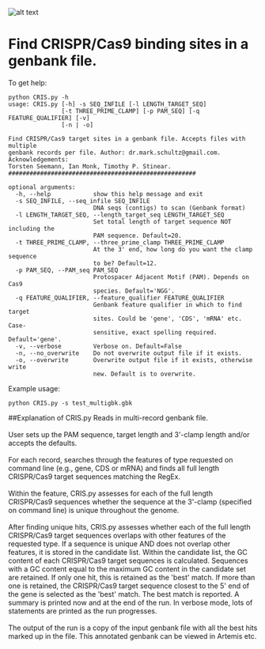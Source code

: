 ![alt text][logo]

[logo]: http://i1.wp.com/www.artofthecell.com/wp-content/uploads/2014/06/Art-of-the-Cell-CRISPR-Cas9-in-Complex-with-Guide-RNA-and-target-DNA.jpg "CRISPR/Cas9"


# Find CRISPR/Cas9 binding sites in a genbank file. 
To get help:
```
python CRIS.py -h
usage: CRIS.py [-h] -s SEQ_INFILE [-l LENGTH_TARGET_SEQ]
               [-t THREE_PRIME_CLAMP] [-p PAM_SEQ] [-q FEATURE_QUALIFIER] [-v]
               [-n | -o]

Find CRISPR/Cas9 target sites in a genbank file. Accepts files with multiple
genbank records per file. Author: dr.mark.schultz@gmail.com. Acknowledgements:
Torsten Seemann, Ian Monk, Timothy P. Stinear.
#####################################################

optional arguments:
  -h, --help            show this help message and exit
  -s SEQ_INFILE, --seq_infile SEQ_INFILE
                        DNA seqs (contigs) to scan (Genbank format)
  -l LENGTH_TARGET_SEQ, --length_target_seq LENGTH_TARGET_SEQ
                        Set total length of target sequence NOT including the
                        PAM sequence. Default=20.
  -t THREE_PRIME_CLAMP, --three_prime_clamp THREE_PRIME_CLAMP
                        At the 3' end, how long do you want the clamp sequence
                        to be? Default=12.
  -p PAM_SEQ, --PAM_seq PAM_SEQ
                        Protospacer Adjacent Motif (PAM). Depends on Cas9
                        species. Default='NGG'.
  -q FEATURE_QUALIFIER, --feature_qualifier FEATURE_QUALIFIER
                        Genbank feature qualifier in which to find target
                        sites. Could be 'gene', 'CDS', 'mRNA' etc. Case-
                        sensitive, exact spelling required. Default='gene'.
  -v, --verbose         Verbose on. Default=False
  -n, --no_overwrite    Do not overwrite output file if it exists.
  -o, --overwrite       Overwrite output file if it exists, otherwise write
                        new. Default is to overwrite.
```

Example usage:
```
python CRIS.py -s test_multigbk.gbk
```

##Explanation of CRIS.py
Reads in multi-record genbank file. <br><br>
User sets up the PAM sequence, target length and 3'-clamp length and/or accepts the defaults. <br><br>
For each record, searches through the features of type requested on command line (e.g., gene, CDS or mRNA) and finds all full length CRISPR/Cas9 target sequences matching the RegEx.<br><br>
Within the feature, CRIS.py assesses for each of the full length CRISPR/Cas9 sequences whether the sequence at the 3'-clamp (specified on command line) is unique throughout the genome.<br><br>
After finding unique hits, CRIS.py assesses whether each of the full length CRISPR/Cas9 target sequences overlaps with other features of the requested type.  If a sequence is unique AND does not overlap other features, it is stored in the candidate list.  Within the candidate list, the GC content of each CRISPR/Cas9 target sequences is calculated.  Sequences with a GC content equal to the maximum GC content in the candidate set are retained.  If only one hit, this is retained as the 'best' match.  If more than one is retained, the CRISPR/Cas9 target sequence closest to the 5' end of the gene is selected as the 'best' match.  The best match is reported.  A summary is printed now and at the end of the run.  In verbose mode, lots of statements are printed as the run progresses.  <br><br>
The output of the run is a copy of the input genbank file with all the best hits marked up in the file.  This annotated genbank can be viewed in Artemis etc.  
